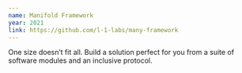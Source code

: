 ```yaml
---
name: Manifold Framework
year: 2021
link: https://github.com/l-1-labs/many-framework
---
```


One size doesn’t fit all. Build a solution perfect for you from a suite of software modules and an inclusive protocol.
